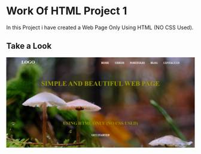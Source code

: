 # Work Of HTML Project 1

In this Project i have created a Web Page Only Using HTML (NO CSS Used).

## Take a Look

![Html 1](./Output.png)
